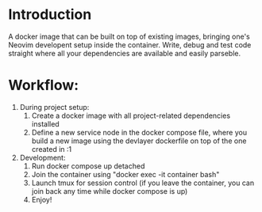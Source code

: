 # Introduction

A docker image that can be built on top of existing images, bringing one's Neovim developent setup inside the container. Write, debug and test code straight where all your dependencies are available and easily parseble.

# Workflow:

1. During project setup:
    1. Create a docker image with all project-related dependencies installed
    2. Define a new service node in the docker compose file, where you build a new image using the devlayer dockerfile on top of the one created in :1
2. Development:
    1. Run docker compose up detached
    2. Join the container using "docker exec -it container bash"
    3. Launch tmux for session control (if you leave the container, you can join back any time while docker compose is up)
    4. Enjoy!



